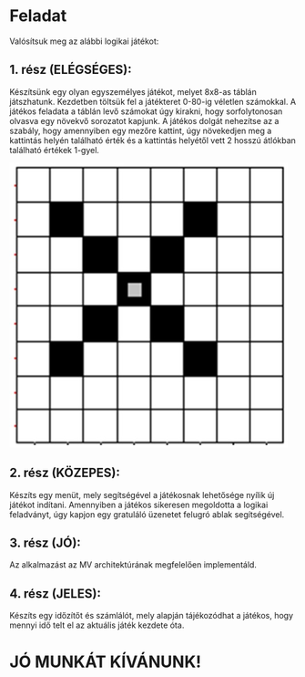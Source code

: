 # Feladat  
Valósítsuk meg az alábbi logikai játékot:  

## 1. rész (ELÉGSÉGES): 
Készítsünk egy olyan egyszemélyes játékot, melyet 8x8-as táblán játszhatunk. Kezdetben töltsük fel a játékteret 0-80-ig véletlen számokkal. A játékos feladata a táblán levő számokat úgy kirakni, hogy sorfolytonosan olvasva egy növekvő sorozatot kapjunk. A játékos dolgát nehezítse az a szabály, hogy amennyiben egy mezőre kattint, úgy növekedjen meg a kattintás helyén található érték és a kattintás helyétől vett 2 hosszú átlókban található értékek 1-gyel.

![szabály](novelesek.jpg)

## 2. rész (KÖZEPES): 

Készíts egy menüt, mely segítségével a játékosnak lehetősége nyílik új játékot indítani. Amennyiben a játékos sikeresen megoldotta a logikai feladványt, úgy kapjon egy gratuláló üzenetet felugró ablak segítségével. 

## 3. rész (JÓ): 
Az alkalmazást az MV architektúrának megfelelően implementáld. 

## 4. rész (JELES): 
Készíts egy időzítőt és számlálót, mely alapján tájékozódhat a játékos, hogy mennyi idő telt el az aktuális játék kezdete óta.  

# JÓ MUNKÁT KÍVÁNUNK! 
